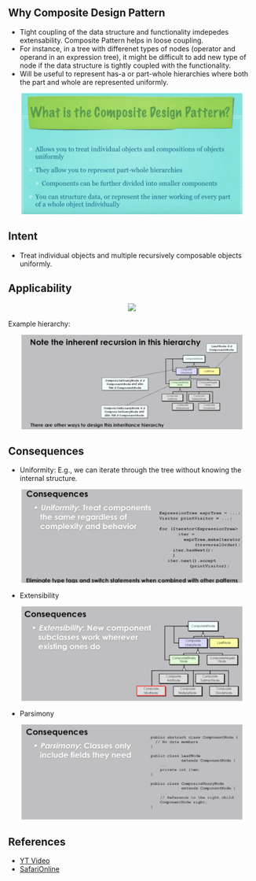 ## Why Composite Design Pattern 
* Tight coupling of the data structure and functionality imdepedes extensability. Composite Pattern helps in loose coupling.
* For instance, in  a tree with differenet types of nodes (operator and operand in an expression tree), it might be difficult to add new type of node if the 
  data structure is tightly coupled with the functionality.
* Will be useful to represent has-a or part-whole hierarchies where both the part and whole are represented uniformly.  
<p align="center">
  <img src="../../../../../../../assets/composite-definition.png?raw=true" width="450"/>
</p>

## Intent
* Treat individual objects and multiple recursively composable objects uniformly.

## Applicability
<p align="center">
  <img src="../../../../../../../assets/ccomposite-applicability.png?raw=true" width="450"/>
</p>
Example hierarchy:
<p align="center">
  <img src="../../../../../../../assets/composite-example-hierarchy.png?raw=true" width="450"/>
</p>

## Consequences
* Uniformity: E.g., we can iterate through the tree without knowing the internal structure.
<p align="center">
  <img src="../../../../../../../assets/composite-uniformity.png?raw=true" width="450"/>
</p>

* Extensibility
<p align="center">
  <img src="../../../../../../../assets/composite-extensibility.png?raw=true" width="450"/>
</p>

* Parsimony
<p align="center">
  <img src="../../../../../../../assets/composite-parsimony.png?raw=true" width="450"/>
</p>

## References
* [YT Video](https://www.youtube.com/watch?v=2HUnoKyC9l0&index=18&list=PLF206E906175C7E07)
* [SafariOnline](https://www.safaribooksonline.com/library/view/design-patterns-in/9780133489989/5_2.html)